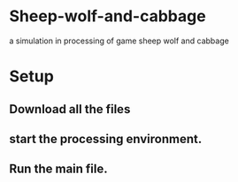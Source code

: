 # Sheep-wolf-and-cabbage
a simulation in processing of game sheep wolf and cabbage

# Setup
## Download all the files
## start the processing environment.
## Run the main file.
